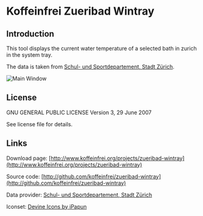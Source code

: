# Koffeinfrei Zueribad Wintray

## Introduction

This tool displays the current water temperature of a selected bath in zurich in the system tray.

The data is taken from [Schul- und Sportdepartement, Stadt Zürich](http://www.stadt-zuerich.ch/ssd/de/index/sport/schwimmen.html).

![Main Window](http://www.koffeinfrei.org/uploads/images/projects/zueribad-wintray-screen.png "Main Window")

## License
GNU GENERAL PUBLIC LICENSE
Version 3, 29 June 2007 

See license file for details.

## Links

Download page: [http://www.koffeinfrei.org/projects/zueribad-wintray](http://www.koffeinfrei.org/projects/zueribad-wintray)

Source code: [http://github.com/koffeinfrei/zueribad-wintray](http://github.com/koffeinfrei/zueribad-wintray)

Data provider: [Schul- und Sportdepartement, Stadt Zürich](http://www.stadt-zuerich.ch/ssd/de/index/sport/schwimmen.html)

Iconset: [Devine Icons by iPapun](http://ipapun.deviantart.com/art/Devine-Icons-137555756)